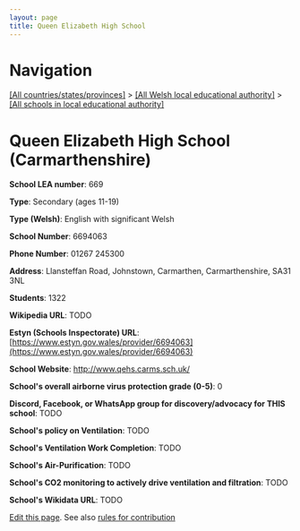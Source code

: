 ```yaml
---
layout: page
title: Queen Elizabeth High School
---
```

# Navigation

[[All countries/states/provinces]](../../..) > [[All Welsh local educational authority]](../..) > [[All schools in local educational authority]](..)

# Queen Elizabeth High School (Carmarthenshire)

**School LEA number**: 669

**Type**: Secondary (ages 11-19)

**Type (Welsh)**: English with significant Welsh

**School Number**: 6694063

**Phone Number**: 01267 245300

**Address**: Llansteffan Road, Johnstown, Carmarthen, Carmarthenshire, SA31 3NL

**Students**: 1322

**Wikipedia URL**: TODO

**Estyn (Schools Inspectorate) URL**: [https://www.estyn.gov.wales/provider/6694063](https://www.estyn.gov.wales/provider/6694063)

**School Website**: http://www.qehs.carms.sch.uk/

**School's overall airborne virus protection grade (0-5)**: 0

**Discord, Facebook, or WhatsApp group for discovery/advocacy for THIS school**: TODO

**School's policy on Ventilation**: TODO

**School's Ventilation Work Completion**: TODO

**School's Air-Purification**: TODO

**School's CO2 monitoring to actively drive ventilation and filtration**: TODO

**School's Wikidata URL**: TODO




[Edit this page](https://github.com/VentilationProject/Wales/edit/prif/./Carmarthenshire/Queen_Elizabeth_High_School.md). See also [rules for contribution](../../../contribution-rules/)